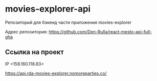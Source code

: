 
# movies-explorer-api
Репозиторий для бэкенд части приложения movies-explorer
  
Адрес репозитория: https://github.com/Den-Rulla/react-mesto-api-full-gha

## Ссылка на проект

IP <158.160.118.83>

https://api.rda-movies-explorer.nomoreparties.co/
